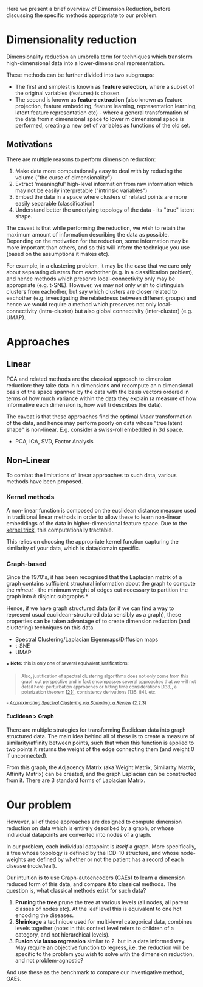 Here we present a brief overview of Dimension Reduction, before discussing the specific methods appropriate to our problem.

# Dimensionality reduction

Dimensionality reduction an umbrella term for techniques which transform high-dimensional data into a lower-dimensional representation.

These methods can be further divided into two subgroups:

- The first and simplest is known as **feature selection**, where a subset of the original variables (features) is chosen.
- The second is known as **feature extraction** (also known as feature projection, feature embedding, feature learning, representation learning, latent feature representation etc) - where a general transformation of the data from n dimensional space to lower m dimensional space is performed, creating a new set of variables as functions of the old set.

## Motivations

There are multiple reasons to perform dimension reduction:

1. Make data more computationally easy to deal with by reducing the volume ("the curse of dimensionality")
2. Extract 'meaningful' high-level information from raw information which may not be easily interpretable ("intrinsic variables")
3. Embed the data in a space where clusters of related points are more easily separable (classification)
4. Understand better the underlying topology of the data - its "true" latent shape.

The caveat is that while performing the reduction, we wish to retain the maximum amount of information describing the data as possible. Depending on the motivation for the reduction, some information may be more important than others, and so this will inform the technique you use (based on the assumptions it makes etc).

For example, in a clustering problem, it may be the case that we care only about separating clusters from eachother (e.g. in a classification problem), and hence methods which preserve local-connectivity only may be appropriate (e.g. t-SNE). However, we may not only wish to distinguish clusters from eachother, but say which clusters are closer related to eachother (e.g. investigating the relatedness between different groups) and hence we would require a method which preserves not only local-connectivity (intra-cluster) but also global connectivity (inter-cluster) (e.g. UMAP).

# Approaches

## Linear

PCA and related methods are the classical approach to dimension reduction: they take data in n dimensions and recompute an n dimensional basis of the space spanned by the data with the basis vectors ordered in terms of how much variance within the data they explain (a measure of how informative each dimension is, how well ti describes the data).

The caveat is that these approaches find the optimal *linear* transformation of the data, and hence may perform poorly on data whose "true latent shape" is non-linear. E.g. consider a swiss-roll embedded in 3d space.

- PCA, ICA, SVD, Factor Analysis

## Non-Linear

To combat the limitations of linear approaches to such data, various methods have been proposed.

### Kernel methods

A non-linear function is composed on the euclidean distance measure used in traditional linear methods in order to allow these to learn non-linear embeddings of the data in higher-dimensional feature space. Due to the [kernel trick](https://en.wikipedia.org/wiki/Kernel_method#Mathematics:_the_kernel_trick), this computationally tractable.

This relies on choosing the appropriate kernel function capturing the similarity of your data, which is data/domain specific.

### Graph-based

Since the 1970's, it has been recognised that the Laplacian matrix of a graph contains sufficient structural information about the graph to compute the *mincut* - the minimum weight of edges cut necessary to partition the graph into *k* disjoint subgraphs.*

Hence, if we have graph structured data (or if we can find a way to represent usual euclidean-structured data sensibly as a graph), these properties can be taken advantage of to create dimension reduction (and clustering) techniques on this data.

- Spectral Clustering/Laplacian Eigenmaps/Diffusion maps
- t-SNE
- UMAP

\* <sup>**Note:** this is only one of several equivalent justifications:</sup>

><sup>Also, justification of spectral clustering algorithms does not only come from this graph cut perspective and in fact encompasses several approaches that we will not detail here: perturbation approaches or hitting time considerations [138],
a polarization theorem [[23]](https://www.merl.com/publications/docs/TR2002-42.pdf), consistency derivations [135, 84], etc.</sup>

<sup>- [*Approximating Spectral Clustering via Sampling: a Review*](https://arxiv.org/pdf/1901.10204.pdf) (2.2.3)</sup>

#### Euclidean > Graph

There are multiple strategies for transforming Euclidean data into graph structured data. The main idea behind all of these is to create a measure of similarity/affinity between points, such that when this function is applied to two points it returns the weight of the edge connecting them (and weight 0 if unconnected).

From this graph, the Adjacency Matrix (aka Weight Matrix, Similarity Matrix, Affinity Matrix) can be created, and the graph Laplacian can be constructed from it. There are 3 standard forms of Laplacian Matrix.

# Our problem

However, all of these approaches are designed to compute dimension reduction on data which is entirely described by a graph, or whose individual datapoints are converted into nodes of a graph.

In our problem, each individual datapoint is *itself* a graph. More specifically, a tree whose topology is defined by the ICD-10 structure, and whose node-weights are defined by whether or not the patient has a record of each disease (node/leaf).

Our intuition is to use Graph-autoencoders (GAEs) to learn a dimension reduced form of this data, and compare it to classical methods. The question is, what classical methods exist for such data?

1. **Pruning the tree** prune the tree at various levels (all nodes, all parent classes of nodes etc). At the leaf level this is equivalent to one hot encoding the diseases.
2. **Shrinkage** a technique used for multi-level categorical data, combines levels together (note: in this context level refers to children of a category, and not hierarchical levels).
3. **Fusion via lasso regression** similar to 2. but in a data informed way. May require an objective function to regress, i.e. the reduction will be specific to the problem you wish to solve with the dimension reduction, and not problem-agnostic?

And use these as the benchmark to compare our investigative method, GAEs.
